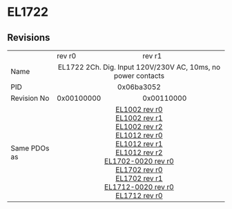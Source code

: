 # EL1722

## Revisions
<table>
<tr>
<td></td>
<td>rev r0</td>
<td>rev r1</td>
</tr>
<tr>
<td>Name</td>
<td colspan=2 align="center">EL1722 2Ch. Dig. Input 120V/230V AC, 10ms, no power contacts</td>
</tr>
<tr>
<td>PID</td>
<td colspan=2 align="center">0x06ba3052</td>
</tr>
<tr>
<td>Revision No</td>
<td>0x00100000</td>
<td>0x00110000</td>
</tr>
<tr>
<td>Same PDOs as</td>
<td colspan=2 align="center"><a href="EL1002.md">EL1002 rev r0</a><br/><a href="EL1002.md">EL1002 rev r1</a><br/><a href="EL1002.md">EL1002 rev r2</a><br/><a href="EL1012.md">EL1012 rev r0</a><br/><a href="EL1012.md">EL1012 rev r1</a><br/><a href="EL1012.md">EL1012 rev r2</a><br/><a href="EL1702-0020.md">EL1702-0020 rev r0</a><br/><a href="EL1702.md">EL1702 rev r0</a><br/><a href="EL1702.md">EL1702 rev r1</a><br/><a href="EL1712-0020.md">EL1712-0020 rev r0</a><br/><a href="EL1712.md">EL1712 rev r0</a></td>
</tr>
</table>

